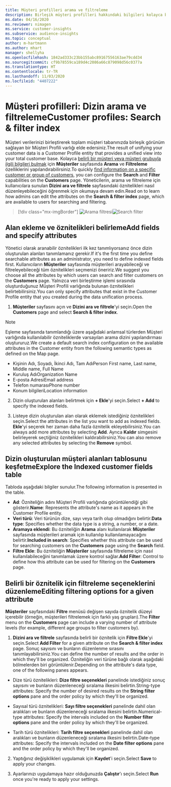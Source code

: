 ```yaml
---
title: Müşteri profilleri arama ve filtreleme
description: Birleşik müşteri profilleri hakkındaki bilgileri kolayca bulun ve belirtilen öznitelikler için filtreleyin.
ms.date: 04/16/2020
ms.reviewer: nimagen
ms.service: customer-insights
ms.subservice: audience-insights
ms.topic: conceptual
author: m-hartmann
ms.author: mhart
manager: shellyha
ms.openlocfilehash: 1842ad333c23bb155abc89167556163ae79cdd34
ms.sourcegitcommit: cf9b78559ca189d4c2086a66c879098d56c0377a
ms.translationtype: HT
ms.contentlocale: tr-TR
ms.lasthandoff: 11/03/2020
ms.locfileid: "4407222"
---
```

# <a name="customer-profiles-search--filter-index"></a><span data-ttu-id="0971e-103">Müşteri profilleri: Dizin arama ve filtreleme</span><span class="sxs-lookup"><span data-stu-id="0971e-103">Customer profiles: Search & filter index</span></span>

<span data-ttu-id="0971e-104">Müşteri verilerinizi birleştirerek toplam müşteri tabanınızda birleşik görünüm sağlayan bir Müşteri Profili varlığı elde edersiniz.</span><span class="sxs-lookup"><span data-stu-id="0971e-104">The result of unifying your customer data is a Customer Profile entity that provides a unified view into your total customer base.</span></span> <span data-ttu-id="0971e-105">Kolayca [belirli bir müşteri veya müşteri grubuyla ilgili bilgileri bulmak](customer-profiles.md) için **Müşteriler** sayfasında **Arama** ve **Filtreleme** özelliklerini yapılandırabilirsiniz.</span><span class="sxs-lookup"><span data-stu-id="0971e-105">To quickly [find information on a specific customer or group of customers](customer-profiles.md), you can configure the **Search** and **Filter** capabilities on the **Customers** page.</span></span> <span data-ttu-id="0971e-106">Yöneticilerin, arama ve filtreleme için kullanıcılara sunulan **Dizini ara ve filtrele** sayfasındaki öznitelikleri nasıl düzenleyebileceğini öğrenmek için okumaya devam edin.</span><span class="sxs-lookup"><span data-stu-id="0971e-106">Read on to learn how admins can edit the attributes on the **Search & filter index** page, which are available to users for searching and filtering.</span></span>

> [!div class="mx-imgBorder"]
> <span data-ttu-id="0971e-107">![Arama filtresi](media/search-filter.png "Arama filtresi")</span><span class="sxs-lookup"><span data-stu-id="0971e-107">![Search filter](media/search-filter.png "Search filter")</span></span>

## <a name="add-fields-and-specify-attributes"></a><span data-ttu-id="0971e-108">Alan ekleme ve öznitelikleri belirleme</span><span class="sxs-lookup"><span data-stu-id="0971e-108">Add fields and specify attributes</span></span>

<span data-ttu-id="0971e-109">Yönetici olarak aranabilir öznitelikleri ilk kez tanımlıyorsanız önce dizin oluşturulan alanları tanımlamanız gerekir.</span><span class="sxs-lookup"><span data-stu-id="0971e-109">If it's the first time you define searchable attributes as an administrator, you need to define indexed fields first.</span></span> <span data-ttu-id="0971e-110">Kullanıcıların **Müşteriler** sayfasında müşterileri arayabileceği ve filtreleyebileceği tüm öznitelikleri seçmenizi öneririz.</span><span class="sxs-lookup"><span data-stu-id="0971e-110">We suggest you choose all the attributes by which users can search and filter customers on the **Customers** page.</span></span> <span data-ttu-id="0971e-111">Yalnızca veri birleştirme işlemi sırasında oluşturduğunuz Müşteri Profili varlığında bulunan öznitelikleri belirtebilirsiniz.</span><span class="sxs-lookup"><span data-stu-id="0971e-111">You can only specify attributes that exist in the Customer Profile entity that you created during the data unification process.</span></span>

1. <span data-ttu-id="0971e-112">**Müşteriler** sayfasını açın ve **Dizini ara ve filtrele**'yi seçin.</span><span class="sxs-lookup"><span data-stu-id="0971e-112">Open the **Customers** page and select **Search & filter index**.</span></span>

> [!NOTE]
> <span data-ttu-id="0971e-113">Eşleme sayfasında tanımlandığı üzere aşağıdaki anlamsal türlerden Müşteri varlığında kullanılabilir özniteliklerde varsayılan arama dizini yapılandırması oluştururuz.</span><span class="sxs-lookup"><span data-stu-id="0971e-113">We create a default search index configuration on the available attributes in the Customer entity from the following semantic types as defined on the Map page.</span></span>
> - <span data-ttu-id="0971e-114">Kişinin Adı, Soyadı, İkinci Adı, Tam Adı</span><span class="sxs-lookup"><span data-stu-id="0971e-114">Person First name, Last name, Middle name, Full Name</span></span>
> - <span data-ttu-id="0971e-115">Kuruluş Adı</span><span class="sxs-lookup"><span data-stu-id="0971e-115">Organization Name</span></span>
> - <span data-ttu-id="0971e-116">E-posta Adresi</span><span class="sxs-lookup"><span data-stu-id="0971e-116">Email address</span></span>
> - <span data-ttu-id="0971e-117">Telefon numarası</span><span class="sxs-lookup"><span data-stu-id="0971e-117">Phone number</span></span>
> - <span data-ttu-id="0971e-118">Konum bilgileri</span><span class="sxs-lookup"><span data-stu-id="0971e-118">Location information</span></span>

2. <span data-ttu-id="0971e-119">Dizin oluşturulan alanları belirtmek için **+ Ekle**'yi seçin.</span><span class="sxs-lookup"><span data-stu-id="0971e-119">Select **+ Add** to specify the indexed fields.</span></span>

3. <span data-ttu-id="0971e-120">Listeye dizin oluşturulan alan olarak eklemek istediğiniz öznitelikleri seçin.</span><span class="sxs-lookup"><span data-stu-id="0971e-120">Select the attributes in the list you want to add as indexed fields.</span></span> <span data-ttu-id="0971e-121">**Ekle**'yi seçerek her zaman daha fazla öznitelik ekleyebilirsiniz.</span><span class="sxs-lookup"><span data-stu-id="0971e-121">You can always add more attributes by selecting **Add**.</span></span> <span data-ttu-id="0971e-122">Ayrıca **Kaldır** simgesini belirleyerek seçtiğiniz öznitelikleri kaldırabilirsiniz.</span><span class="sxs-lookup"><span data-stu-id="0971e-122">You can also remove any selected attributes by selecting the **Remove** symbol.</span></span>

## <a name="explore-the-indexed-customer-fields-table"></a><span data-ttu-id="0971e-123">Dizin oluşturulan müşteri alanları tablosunu keşfetme</span><span class="sxs-lookup"><span data-stu-id="0971e-123">Explore the Indexed customer fields table</span></span>

<span data-ttu-id="0971e-124">Tabloda aşağıdaki bilgiler sunulur.</span><span class="sxs-lookup"><span data-stu-id="0971e-124">The following information is presented in the table.</span></span>

- <span data-ttu-id="0971e-125">**Ad**: Özniteliğin adını Müşteri Profili varlığında görüntülendiği gibi gösterir.</span><span class="sxs-lookup"><span data-stu-id="0971e-125">**Name**: Represents the attribute's name as it appears in the Customer Profile entity.</span></span>
- <span data-ttu-id="0971e-126">**Veri türü**: Veri türünün dize, sayı veya tarih olup olmadığını belirtir.</span><span class="sxs-lookup"><span data-stu-id="0971e-126">**Data type**: Specifies whether the data type is a string, a number, or a date.</span></span>
- <span data-ttu-id="0971e-127">**Aramaya eklendi**: Bu özniteliğin **Arama** alanı kullanılarak **Müşteriler** sayfasında müşterileri aramak için kullanılıp kullanılamayacağını belirtir.</span><span class="sxs-lookup"><span data-stu-id="0971e-127">**Included in search**: Specifies whether this attribute can be used for searching customers on the **Customers** page using the **Search** field.</span></span>
- <span data-ttu-id="0971e-128">**Filtre Ekle**: Bu özniteliğin **Müşteriler** sayfasında filtreleme için nasıl kullanılabileceğini tanımlamak üzere kontrol sağlar.</span><span class="sxs-lookup"><span data-stu-id="0971e-128">**Add Filter**: Control to define how this attribute can be used for filtering on the **Customers** page.</span></span>

## <a name="editing-filtering-options-for-a-given-attribute"></a><span data-ttu-id="0971e-129">Belirli bir öznitelik için filtreleme seçeneklerini düzenleme</span><span class="sxs-lookup"><span data-stu-id="0971e-129">Editing filtering options for a given attribute</span></span>

<span data-ttu-id="0971e-130">**Müşteriler** sayfasındaki **Filtre** menüsü değişen sayıda öznitelik düzeyi içerebilir (örneğin, müşterileri filtrelemek için farklı yaş grupları).</span><span class="sxs-lookup"><span data-stu-id="0971e-130">The **Filter** menu on the **Customers** page can include a varying number of attribute levels (for example, different age groups to filter customers by).</span></span>

1. <span data-ttu-id="0971e-131">**Dizini ara ve filtrele** sayfasında belirli bir öznitelik için **Filtre Ekle**'yi seçin.</span><span class="sxs-lookup"><span data-stu-id="0971e-131">Select **Add Filter** for a given attribute on the **Search & filter index** page.</span></span> <span data-ttu-id="0971e-132">Sonuç sayısını ve bunların düzenlenme sırasını tanımlayabilirsiniz.</span><span class="sxs-lookup"><span data-stu-id="0971e-132">You can define the number of results and the order in which they'll be organized.</span></span> <span data-ttu-id="0971e-133">Özniteliğin veri türüne bağlı olarak aşağıdaki bölmelerden biri görüntülenir.</span><span class="sxs-lookup"><span data-stu-id="0971e-133">Depending on the attribute's data type, one of the following panes appears.</span></span>

- <span data-ttu-id="0971e-134">Dize türü öznitelikleri: **Dize filtre seçenekleri** panelinde istediğiniz sonuç sayısını ve bunların düzenleneceği sıralama ilkesini belirtin.</span><span class="sxs-lookup"><span data-stu-id="0971e-134">String-type attributes: Specify the number of desired results on the **String filter options** pane and the order policy by which they'll be organized.</span></span>

- <span data-ttu-id="0971e-135">Sayısal türü öznitelikleri: **Sayı filtre seçenekleri** panelinde dahil olan aralıkları ve bunların düzenleneceği sıralama ilkesini belirtin.</span><span class="sxs-lookup"><span data-stu-id="0971e-135">Numerical-type attributes: Specify the intervals included on the **Number filter options** pane and the order policy by which they'll be organized.</span></span>

- <span data-ttu-id="0971e-136">Tarih türü öznitelikleri: **Tarih filtre seçenekleri** panelinde dahil olan aralıkları ve bunların düzenleneceği sıralama ilkesini belirtin.</span><span class="sxs-lookup"><span data-stu-id="0971e-136">Date-type attributes:  Specify the intervals included on the **Date filter options** pane and the order policy by which they'll be organized.</span></span>

2. <span data-ttu-id="0971e-137">Yaptığınız değişiklikleri uygulamak için **Kaydet**'i seçin.</span><span class="sxs-lookup"><span data-stu-id="0971e-137">Select **Save** to apply your changes.</span></span>

3. <span data-ttu-id="0971e-138">Ayarlarınızı uygulamaya hazır olduğunuzda **Çalıştır**'ı seçin.</span><span class="sxs-lookup"><span data-stu-id="0971e-138">Select **Run** once you're ready to apply your settings.</span></span>
